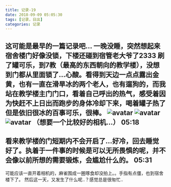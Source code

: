 ```yaml
---
title: 记录-19
date: 2018-09-09 05:05:30
tags: [记录，日出]
categories: 记录
---
```

这可能是最早的一篇记录吧…
一晚没睡，突然想起来宿舍楼门好像没锁，下楼还碰到宿管老大爷了2333 刷了罐可乐，到7教（最高的东西朝向的教学楼），没想到门都从里面锁了...心酸。看得到天边一点点露出金黄，也有一直在滑旱冰的两个老人，也有遛狗的，而我站在教学楼主门门口，看着自己呼出的热气，感受着因为快赶不上日出而跑步的身体冷却下来，喝着罐子热了但是依旧很冰的百事可乐，很棒。
![avatar](/img/记录19-1.jpg) ![avatar](/img/记录19-2.jpg) ![avatar](/img/记录19-3.jpg)
（想要一个比较好的相机...）
05:18
---
看来教学楼的门短期内不会开启了...好冷，回去睡觉好了。执着于一件事的时候是可以无所畏惧的呢，并不会像以前所想的需要锻炼，会尴尬什么的。
05:31
---
可能应该一直开着相机的，麻雀围成一圈啄食却没拍上。。手指有点僵，也到宿舍楼下了。
然后这一天，又发生了什么呢..？感觉总是很匆忙..

